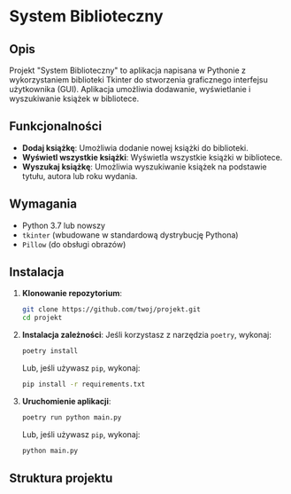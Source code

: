 # System Biblioteczny

## Opis
Projekt "System Biblioteczny" to aplikacja napisana w Pythonie z wykorzystaniem biblioteki Tkinter do stworzenia graficznego interfejsu użytkownika (GUI). Aplikacja umożliwia dodawanie, wyświetlanie i wyszukiwanie książek w bibliotece.

## Funkcjonalności
- **Dodaj książkę**: Umożliwia dodanie nowej książki do biblioteki.
- **Wyświetl wszystkie książki**: Wyświetla wszystkie książki w bibliotece.
- **Wyszukaj książkę**: Umożliwia wyszukiwanie książek na podstawie tytułu, autora lub roku wydania.

## Wymagania
- Python 3.7 lub nowszy
- `tkinter` (wbudowane w standardową dystrybucję Pythona)
- `Pillow` (do obsługi obrazów)

## Instalacja
1. **Klonowanie repozytorium**:
    ```sh
    git clone https://github.com/twoj/projekt.git
    cd projekt
    ```

2. **Instalacja zależności**:
    Jeśli korzystasz z narzędzia `poetry`, wykonaj:
    ```sh
    poetry install
    ```

    Lub, jeśli używasz `pip`, wykonaj:
    ```sh
    pip install -r requirements.txt
    ```

3. **Uruchomienie aplikacji**:
    ```sh
    poetry run python main.py
    ```

    Lub, jeśli używasz `pip`, wykonaj:
    ```sh
    python main.py
    ```

## Struktura projektu
